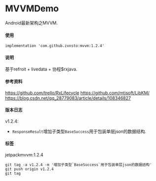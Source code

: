 # MVVMDemo
Android最新架构之MVVM.

#### 使用
```
implementation 'com.github.zxnsto:mvvm:1.2.4'
```

#### 说明
基于refroit + livedata + 协程$rxjava.

#### 参考资料
https://github.com/trello/RxLifecycle
https://github.com/mtjsoft/LibKM/
https://blog.csdn.net/qq_28779083/article/details/108346827

#### 版本日志
v1.2.4:
- `ResponseResult`增加子类型`BaseSuccess`用于包装单层json的数据结构.


#### 标签

jetpackmvvm:1.2.4
```
git tag -a v1.2.4 -m '增加子类型`BaseSuccess`用于包装单层json的数据结构'
git push origin v1.2.4
git tag
```

